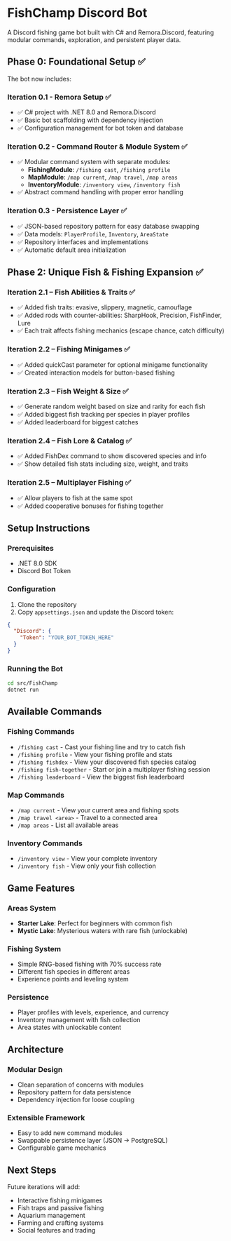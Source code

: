 # FishChamp Discord Bot

A Discord fishing game bot built with C# and Remora.Discord, featuring modular commands, exploration, and persistent player data.

## Phase 0: Foundational Setup ✅

The bot now includes:

### Iteration 0.1 - Remora Setup ✅
- ✅ C# project with .NET 8.0 and Remora.Discord
- ✅ Basic bot scaffolding with dependency injection
- ✅ Configuration management for bot token and database

### Iteration 0.2 - Command Router & Module System ✅
- ✅ Modular command system with separate modules:
  - **FishingModule**: `/fishing cast`, `/fishing profile`
  - **MapModule**: `/map current`, `/map travel`, `/map areas`
  - **InventoryModule**: `/inventory view`, `/inventory fish`
- ✅ Abstract command handling with proper error handling

### Iteration 0.3 - Persistence Layer ✅
- ✅ JSON-based repository pattern for easy database swapping
- ✅ Data models: `PlayerProfile`, `Inventory`, `AreaState`
- ✅ Repository interfaces and implementations
- ✅ Automatic default area initialization

## Phase 2: Unique Fish & Fishing Expansion ✅

### Iteration 2.1 – Fish Abilities & Traits ✅
- ✅ Added fish traits: evasive, slippery, magnetic, camouflage
- ✅ Added rods with counter-abilities: SharpHook, Precision, FishFinder, Lure
- ✅ Each trait affects fishing mechanics (escape chance, catch difficulty)

### Iteration 2.2 – Fishing Minigames ✅
- ✅ Added quickCast parameter for optional minigame functionality
- ✅ Created interaction models for button-based fishing

### Iteration 2.3 – Fish Weight & Size ✅
- ✅ Generate random weight based on size and rarity for each fish
- ✅ Added biggest fish tracking per species in player profiles
- ✅ Added leaderboard for biggest catches 

### Iteration 2.4 – Fish Lore & Catalog ✅
- ✅ Added FishDex command to show discovered species and info
- ✅ Show detailed fish stats including size, weight, and traits

### Iteration 2.5 – Multiplayer Fishing ✅
- ✅ Allow players to fish at the same spot
- ✅ Added cooperative bonuses for fishing together

## Setup Instructions

### Prerequisites
- .NET 8.0 SDK
- Discord Bot Token

### Configuration
1. Clone the repository
2. Copy `appsettings.json` and update the Discord token:
```json
{
  "Discord": {
    "Token": "YOUR_BOT_TOKEN_HERE"
  }
}
```

### Running the Bot
```bash
cd src/FishChamp
dotnet run
```

## Available Commands

### Fishing Commands
- `/fishing cast` - Cast your fishing line and try to catch fish
- `/fishing profile` - View your fishing profile and stats
- `/fishing fishdex` - View your discovered fish species catalog
- `/fishing fish-together` - Start or join a multiplayer fishing session
- `/fishing leaderboard` - View the biggest fish leaderboard

### Map Commands  
- `/map current` - View your current area and fishing spots
- `/map travel <area>` - Travel to a connected area
- `/map areas` - List all available areas

### Inventory Commands
- `/inventory view` - View your complete inventory
- `/inventory fish` - View only your fish collection

## Game Features

### Areas System
- **Starter Lake**: Perfect for beginners with common fish
- **Mystic Lake**: Mysterious waters with rare fish (unlockable)

### Fishing System
- Simple RNG-based fishing with 70% success rate
- Different fish species in different areas
- Experience points and leveling system

### Persistence
- Player profiles with levels, experience, and currency
- Inventory management with fish collection
- Area states with unlockable content

## Architecture

### Modular Design
- Clean separation of concerns with modules
- Repository pattern for data persistence
- Dependency injection for loose coupling

### Extensible Framework
- Easy to add new command modules
- Swappable persistence layer (JSON → PostgreSQL)
- Configurable game mechanics

## Next Steps

Future iterations will add:
- Interactive fishing minigames
- Fish traps and passive fishing
- Aquarium management
- Farming and crafting systems
- Social features and trading